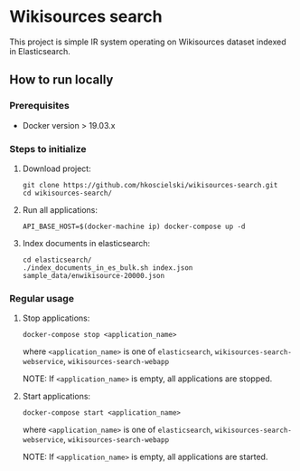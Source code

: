 # Wikisources search

This project is simple IR system operating on Wikisources dataset indexed in Elasticsearch.

## How to run locally

### Prerequisites
* Docker version > 19.03.x

### Steps to initialize
1. Download project:

    ```
    git clone https://github.com/hkoscielski/wikisources-search.git
    cd wikisources-search/
    ```
   
2. Run all applications:

    ```
    API_BASE_HOST=$(docker-machine ip) docker-compose up -d
    ```
   
3. Index documents in elasticsearch:

    ```
    cd elasticsearch/
    ./index_documents_in_es_bulk.sh index.json sample_data/enwikisource-20000.json
    ```
   
### Regular usage
1. Stop applications:
    
   ```
   docker-compose stop <application_name>
   ```
   where ```<application_name>``` is one of ```elasticsearch```, ```wikisources-search-webservice```, ```wikisources-search-webapp```
   
   NOTE: If ```<application_name>``` is empty, all applications are stopped.
   
2. Start applications:

   ```
   docker-compose start <application_name>
   ```
   where ```<application_name>``` is one of ```elasticsearch```, ```wikisources-search-webservice```, ```wikisources-search-webapp```
   
   NOTE: If ```<application_name>``` is empty, all applications are started.
   